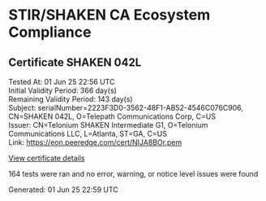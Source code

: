 # STIR/SHAKEN CA Ecosystem Compliance

## Certificate SHAKEN 042L

Tested At: 01 Jun 25 22:56 UTC\
Initial Validity Period: 366 day(s)\
Remaining Validity Period: 143 day(s)\
Subject: serialNumber=2223F3D0-3562-48F1-AB52-4546C076C906, CN=SHAKEN 042L, O=Telepath Communications Corp, C=US\
Issuer: CN=Telonium SHAKEN Intermediate G1, O=Telonium Communications LLC, L=Atlanta, ST=GA, C=US\
Link: https://eon.peeredge.com/cert/NIJA8BOr.pem

[View certificate details](https://x509.io/?cert=MIIDMTCCAtegAwIBAgIQFUsNQ0MPTsqYa3j3dMS9tTAKBggqhkjOPQQDAjB8MQswCQYDVQQGEwJVUzELMAkGA1UECAwCR0ExEDAOBgNVBAcMB0F0bGFudGExJDAiBgNVBAoMG1RlbG9uaXVtIENvbW11bmljYXRpb25zIExMQzEoMCYGA1UEAwwfVGVsb25pdW0gU0hBS0VOIEludGVybWVkaWF0ZSBHMTAeFw0yNDEwMjIyMTA2MjVaFw0yNTEwMjIyMTA3MjVaMHkxCzAJBgNVBAYTAlVTMSUwIwYDVQQKExxUZWxlcGF0aCBDb21tdW5pY2F0aW9ucyBDb3JwMRQwEgYDVQQDEwtTSEFLRU4gMDQyTDEtMCsGA1UEBRMkMjIyM0YzRDAtMzU2Mi00OEYxLUFCNTItNDU0NkMwNzZDOTA2MFkwEwYHKoZIzj0CAQYIKoZIzj0DAQcDQgAEHfDRKN%2BQeZeNl00hxB8%2FynKHSjM066moQ67ccV8uNelEkia9sazGQDiElnnd%2FUM3wYJRP5TA%2FLtx4T6LdzwRTaOCATwwggE4MA4GA1UdDwEB%2FwQEAwIHgDAMBgNVHRMBAf8EAjAAMB0GA1UdDgQWBBT2dkSzCeE4PPXfowdBR0ByiErkaDAfBgNVHSMEGDAWgBSqJLv%2FFHVAeS2Hb%2BgNQXfKu82IsDAXBgNVHSAEEDAOMAwGCmCGSAGG%2FwkBAQQwgaYGA1UdHwSBnjCBmzCBmKA6oDiGNmh0dHBzOi8vYXV0aGVudGljYXRlLWFwaS5pY29uZWN0aXYuY29tL2Rvd25sb2FkL3YxL2NybKJapFgwVjEUMBIGA1UEBxMLQnJpZGdld2F0ZXIxCzAJBgNVBAgTAk5KMRMwEQYDVQQDEwpTVEktUEEgQ1JMMQswCQYDVQQGEwJVUzEPMA0GA1UEChMGU1RJLVBBMBYGCCsGAQUFBwEaBAowCKAGFgQwNDJMMAoGCCqGSM49BAMCA0gAMEUCIAx0rXi0HhxcTEG2Mgb05d4LHRdLw1bb0GiS6chUQHvIAiEA7x3goCpLHXzQJe%2BoHy9WIlOo9f%2BkWjOulc4POYq78to%3D)

164 tests were ran and no error, warning, or notice level issues were found


Generated: 01 Jun 25 22:59 UTC